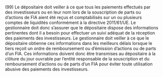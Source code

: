 (99) Le dépositaire doit veiller à ce que tous les paiements effectués par des investisseurs ou en leur nom lors de la souscription de parts ou d’actions de FIA aient été reçus et comptabilisés sur un ou plusieurs comptes de liquidités conformément à la directive 2011/61/UE. Le gestionnaire doit donc s’assurer que le dépositaire dispose des informations pertinentes dont il a besoin pour effectuer un suivi adéquat de la réception des paiements des investisseurs. Le gestionnaire doit veiller à ce que le dépositaire obtienne ces informations dans les meilleurs délais lorsque le tiers reçoit un ordre de remboursement ou d’émission d’actions ou de parts d’un FIA. Ces informations doivent donc être transmises au dépositaire à la clôture du jour ouvrable par l’entité responsable de la souscription et du remboursement d’actions ou de parts d’un FIA pour éviter toute utilisation abusive des paiements des investisseurs.